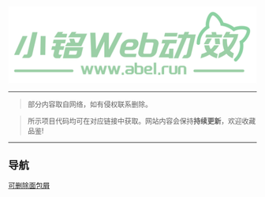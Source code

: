 <p align="center">
    <a href="https://www.abel.run/" target="_blank">
        <img src="./public/logo_2.png" width=""/>
    </a>
</p>

------

> 部分内容取自网络，如有侵权联系删除。

> 所示项目代码均可在对应链接中获取。网站内容会保持**持续更新**，欢迎收藏品鉴!

------


## 导航
<p align="left">
    <a href="https://jsrun.net/45eKp" target="_blank">
        可删除面包屑
    </a>
</p>
